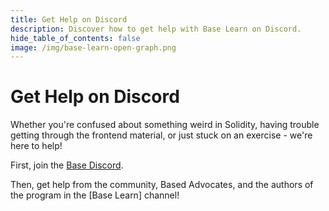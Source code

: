 ```yaml
---
title: Get Help on Discord
description: Discover how to get help with Base Learn on Discord.
hide_table_of_contents: false
image: /img/base-learn-open-graph.png
---
```


# Get Help on Discord

Whether you're confused about something weird in Solidity, having trouble getting through the frontend material, or just stuck on an exercise - we're here to help!

First, join the [Base Discord].

Then, get help from the community, Based Advocates, and the authors of the program in the [Base Learn] channel!

[Base Discord]: https://base.org/discord
[Base Learn Channel]: https://discord.com/channels/1067165013397213286/1108389436644917328
